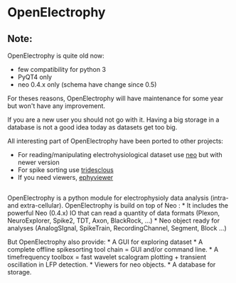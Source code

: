 # OpenElectrophy

## Note:
OpenElectrophy is quite old now:
  * few compatibility for python 3
  * PyQT4 only
  * neo 0.4.x only (schema have change since 0.5)

For theses reasons, OpenElectrophy will have maintenance for some year
but won't have any improvement.

If you are a new user you should not go with it.
Having a big storage in a database is not a good idea today as datasets get too big.

All interesting part of OpenElectrophy have been ported to other projects:
  * For reading/manipulating electrohysiological dataset use [neo](https://github.com/NeuralEnsemble/python-neo) but with newer version
  * For spike sorting use [tridesclous](https://github.com/tridesclous/tridesclous)
  * If you need viewers, [ephyviewer](https://github.com/NeuralEnsemble/ephyviewer)


## 

OpenElectrophy is a python module for electrophysioly data analysis (intra- and extra-cellular).
OpenElectrophy is build on top of Neo :
    * It includes the powerful Neo (0.4.x) IO that can read a quantity of data formats (Plexon, NeuroExplorer, Spike2, TDT, Axon, BlackRock, ...) 
    * Neo object ready for analyses (AnalogSIgnal, SpikeTrain, RecordingChannel, Segment, Block ...)

But OpenElectrophy also provide:
    * A GUI for exploring dataset
    * A complete offline spikesorting tool chain = GUI and/or command line.
    * A timefrequency toolbox = fast wavelet scalogram plotting +  transient oscillation in LFP detection.
    * Viewers for neo objects.
    * A database for storage.
